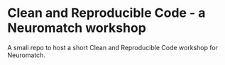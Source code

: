 # Clean and Reproducible Code - a Neuromatch workshop

A small repo to host a short Clean and Reproducible Code workshop for Neuromatch.
